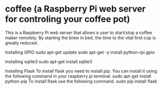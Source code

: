 coffee (a Raspberry Pi web server for controling your coffee pot)
======
This is a Raspberry Pi web server that allows a user to start/stop a coffee maker remotely.  By starting the brew in bed,
the time to the vital first cup is greatly reduced.



Installing GPIO
sudo apt-get update
sudo apt-get -y install python-rpi.gpio

Installing sqlite3 
sudo apt-get install sqlite3

Installing Flask
To install flask you need to install pip. You can install it using the following command in your raspberry pi terminal.
sudo apt-get install python-pip
To install flask use the following command.
sudo pip install flask
